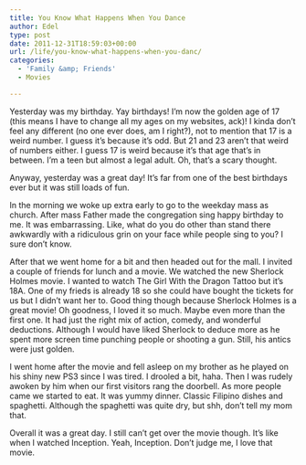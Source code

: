 ```yaml
---
title: You Know What Happens When You Dance
author: Edel
type: post
date: 2011-12-31T18:59:03+00:00
url: /life/you-know-what-happens-when-you-danc/
categories:
  - 'Family &amp; Friends'
  - Movies

---
```

Yesterday was my birthday. Yay birthdays! I&#8217;m now the golden age of 17 (this means I have to change all my ages on my websites, ack)! I kinda don&#8217;t feel any different (no one ever does, am I right?), not to mention that 17 is a weird number. I guess it&#8217;s because it&#8217;s odd. But 21 and 23 aren&#8217;t that weird of numbers either. I guess 17 is weird because it&#8217;s that age that&#8217;s in between. I&#8217;m a teen but almost a legal adult. Oh, that&#8217;s a scary thought.

Anyway, yesterday was a great day! It&#8217;s far from one of the best birthdays ever but it was still loads of fun.

In the morning we woke up extra early to go to the weekday mass as church. After mass Father made the congregation sing happy birthday to me. It was embarrassing. Like, what do you do other than stand there awkwardly with a ridiculous grin on your face while people sing to you? I sure don&#8217;t know.

After that we went home for a bit and then headed out for the mall. I invited a couple of friends for lunch and a movie. We watched the new Sherlock Holmes movie. I wanted to watch The Girl With the Dragon Tattoo but it&#8217;s 18A. One of my frieds is already 18 so she could have bought the tickets for us but I didn&#8217;t want her to. Good thing though because Sherlock Holmes is a great movie! Oh goodness, I loved it so much. Maybe even more than the first one. It had just the right mix of action, comedy, and wonderful deductions. Although I would have liked Sherlock to deduce more as he spent more screen time punching people or shooting a gun. Still, his antics were just golden.

I went home after the movie and fell asleep on my brother as he played on his shiny new PS3 since I was tired. I drooled a bit, haha. Then I was rudely awoken by him when our first visitors rang the doorbell. As more people came we started to eat. It was yummy dinner. Classic Filipino dishes and spaghetti. Although the spaghetti was quite dry, but shh, don&#8217;t tell my mom that.

Overall it was a great day. I still can&#8217;t get over the movie though. It&#8217;s like when I watched Inception. Yeah, Inception. Don&#8217;t judge me, I love that movie.

<ol class="footnote">
</ol>